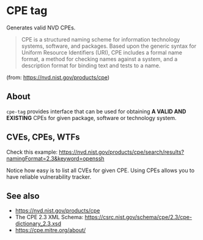 # CPE tag

Generates valid NVD CPEs.

> CPE is a structured naming scheme for information technology systems,
> software, and packages. Based upon the generic syntax for Uniform Resource
> Identifiers (URI), CPE includes a formal name format, a method for checking
> names against a system, and a description format for binding text and tests
> to a name.

(from: https://nvd.nist.gov/products/cpe)


## About

`cpe-tag` provides interface that can be used for obtaining **A VALID AND
EXISTING** CPEs for given package, software or technology system.


## CVEs, CPEs, WTFs
Check this example: https://nvd.nist.gov/products/cpe/search/results?namingFormat=2.3&keyword=openssh

Notice how easy is to list all CVEs for given CPE. Using CPEs allows you to
have reliable vulnerability tracker.


## See also

* https://nvd.nist.gov/products/cpe
* The CPE 2.3 XML Schema: https://csrc.nist.gov/schema/cpe/2.3/cpe-dictionary_2.3.xsd
* https://cpe.mitre.org/about/
